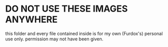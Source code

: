 # DO NOT USE THESE IMAGES ANYWHERE

this folder and every file contained inside is for my own (Furdox's) personal use only.
permission may not have been given.
